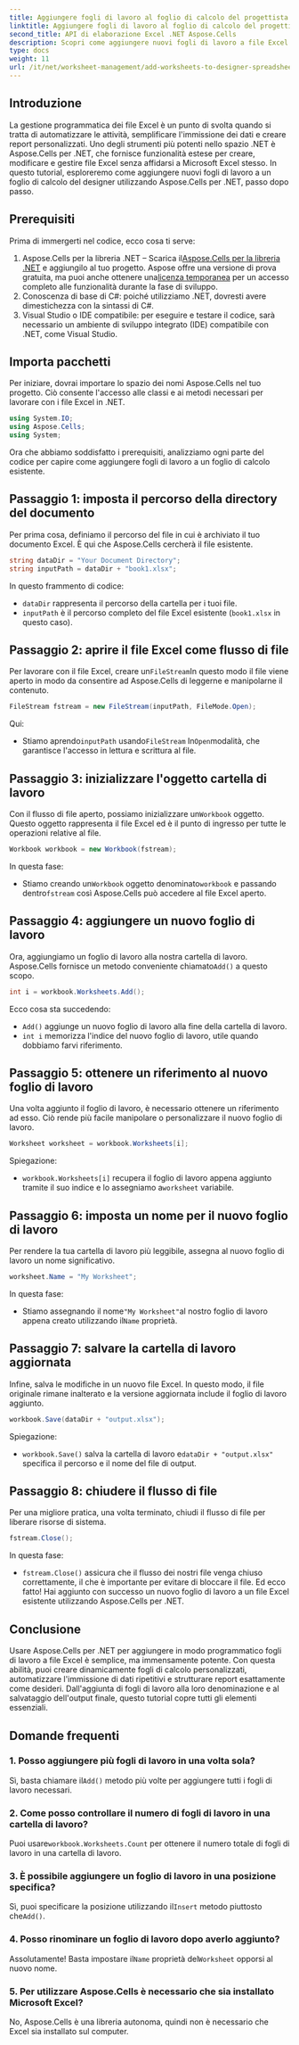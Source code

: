 ```yaml
---
title: Aggiungere fogli di lavoro al foglio di calcolo del progettista utilizzando Aspose.Cells
linktitle: Aggiungere fogli di lavoro al foglio di calcolo del progettista utilizzando Aspose.Cells
second_title: API di elaborazione Excel .NET Aspose.Cells
description: Scopri come aggiungere nuovi fogli di lavoro a file Excel esistenti usando Aspose.Cells per .NET. Una guida passo passo con esempi, FAQ e altro per semplificare le tue attività di codifica.
type: docs
weight: 11
url: /it/net/worksheet-management/add-worksheets-to-designer-spreadsheet/
---
```

## Introduzione
La gestione programmatica dei file Excel è un punto di svolta quando si tratta di automatizzare le attività, semplificare l'immissione dei dati e creare report personalizzati. Uno degli strumenti più potenti nello spazio .NET è Aspose.Cells per .NET, che fornisce funzionalità estese per creare, modificare e gestire file Excel senza affidarsi a Microsoft Excel stesso. In questo tutorial, esploreremo come aggiungere nuovi fogli di lavoro a un foglio di calcolo del designer utilizzando Aspose.Cells per .NET, passo dopo passo.
## Prerequisiti
Prima di immergerti nel codice, ecco cosa ti serve:
1.  Aspose.Cells per la libreria .NET – Scarica il[Aspose.Cells per la libreria .NET](https://releases.aspose.com/cells/net/) e aggiungilo al tuo progetto. Aspose offre una versione di prova gratuita, ma puoi anche ottenere una[licenza temporanea](https://purchase.aspose.com/temporary-license/) per un accesso completo alle funzionalità durante la fase di sviluppo.
2. Conoscenza di base di C#: poiché utilizziamo .NET, dovresti avere dimestichezza con la sintassi di C#.
3. Visual Studio o IDE compatibile: per eseguire e testare il codice, sarà necessario un ambiente di sviluppo integrato (IDE) compatibile con .NET, come Visual Studio.
## Importa pacchetti
Per iniziare, dovrai importare lo spazio dei nomi Aspose.Cells nel tuo progetto. Ciò consente l'accesso alle classi e ai metodi necessari per lavorare con i file Excel in .NET.
```csharp
using System.IO;
using Aspose.Cells;
using System;
```
Ora che abbiamo soddisfatto i prerequisiti, analizziamo ogni parte del codice per capire come aggiungere fogli di lavoro a un foglio di calcolo esistente.
## Passaggio 1: imposta il percorso della directory del documento
Per prima cosa, definiamo il percorso del file in cui è archiviato il tuo documento Excel. È qui che Aspose.Cells cercherà il file esistente.
```csharp
string dataDir = "Your Document Directory";
string inputPath = dataDir + "book1.xlsx";
```
In questo frammento di codice:
- `dataDir` rappresenta il percorso della cartella per i tuoi file.
- `inputPath` è il percorso completo del file Excel esistente (`book1.xlsx` in questo caso).
## Passaggio 2: aprire il file Excel come flusso di file
 Per lavorare con il file Excel, creare un`FileStream`In questo modo il file viene aperto in modo da consentire ad Aspose.Cells di leggerne e manipolarne il contenuto.
```csharp
FileStream fstream = new FileStream(inputPath, FileMode.Open);
```
Qui:
-  Stiamo aprendo`inputPath` usando`FileStream` In`Open`modalità, che garantisce l'accesso in lettura e scrittura al file.
## Passaggio 3: inizializzare l'oggetto cartella di lavoro
 Con il flusso di file aperto, possiamo inizializzare un`Workbook` oggetto. Questo oggetto rappresenta il file Excel ed è il punto di ingresso per tutte le operazioni relative al file.
```csharp
Workbook workbook = new Workbook(fstream);
```
In questa fase:
-  Stiamo creando un`Workbook` oggetto denominato`workbook` e passando dentro`fstream` così Aspose.Cells può accedere al file Excel aperto.
## Passaggio 4: aggiungere un nuovo foglio di lavoro
 Ora, aggiungiamo un foglio di lavoro alla nostra cartella di lavoro. Aspose.Cells fornisce un metodo conveniente chiamato`Add()` a questo scopo.
```csharp
int i = workbook.Worksheets.Add();
```
Ecco cosa sta succedendo:
- `Add()` aggiunge un nuovo foglio di lavoro alla fine della cartella di lavoro.
- `int i` memorizza l'indice del nuovo foglio di lavoro, utile quando dobbiamo farvi riferimento.
## Passaggio 5: ottenere un riferimento al nuovo foglio di lavoro
Una volta aggiunto il foglio di lavoro, è necessario ottenere un riferimento ad esso. Ciò rende più facile manipolare o personalizzare il nuovo foglio di lavoro.
```csharp
Worksheet worksheet = workbook.Worksheets[i];
```
Spiegazione:
- `workbook.Worksheets[i]` recupera il foglio di lavoro appena aggiunto tramite il suo indice e lo assegniamo a`worksheet` variabile.
## Passaggio 6: imposta un nome per il nuovo foglio di lavoro
Per rendere la tua cartella di lavoro più leggibile, assegna al nuovo foglio di lavoro un nome significativo.
```csharp
worksheet.Name = "My Worksheet";
```
In questa fase:
-  Stiamo assegnando il nome`"My Worksheet"`al nostro foglio di lavoro appena creato utilizzando il`Name` proprietà.
## Passaggio 7: salvare la cartella di lavoro aggiornata
Infine, salva le modifiche in un nuovo file Excel. In questo modo, il file originale rimane inalterato e la versione aggiornata include il foglio di lavoro aggiunto.
```csharp
workbook.Save(dataDir + "output.xlsx");
```
Spiegazione:
- `workbook.Save()` salva la cartella di lavoro e`dataDir + "output.xlsx"` specifica il percorso e il nome del file di output.
## Passaggio 8: chiudere il flusso di file
Per una migliore pratica, una volta terminato, chiudi il flusso di file per liberare risorse di sistema.
```csharp
fstream.Close();
```
In questa fase:
- `fstream.Close()` assicura che il flusso dei nostri file venga chiuso correttamente, il che è importante per evitare di bloccare il file.
Ed ecco fatto! Hai aggiunto con successo un nuovo foglio di lavoro a un file Excel esistente utilizzando Aspose.Cells per .NET.
## Conclusione
Usare Aspose.Cells per .NET per aggiungere in modo programmatico fogli di lavoro a file Excel è semplice, ma immensamente potente. Con questa abilità, puoi creare dinamicamente fogli di calcolo personalizzati, automatizzare l'immissione di dati ripetitivi e strutturare report esattamente come desideri. Dall'aggiunta di fogli di lavoro alla loro denominazione e al salvataggio dell'output finale, questo tutorial copre tutti gli elementi essenziali.
## Domande frequenti
### 1. Posso aggiungere più fogli di lavoro in una volta sola?
 Sì, basta chiamare il`Add()` metodo più volte per aggiungere tutti i fogli di lavoro necessari.
### 2. Come posso controllare il numero di fogli di lavoro in una cartella di lavoro?
 Puoi usare`workbook.Worksheets.Count` per ottenere il numero totale di fogli di lavoro in una cartella di lavoro.
### 3. È possibile aggiungere un foglio di lavoro in una posizione specifica?
 Sì, puoi specificare la posizione utilizzando il`Insert` metodo piuttosto che`Add()`.
### 4. Posso rinominare un foglio di lavoro dopo averlo aggiunto?
 Assolutamente! Basta impostare il`Name` proprietà del`Worksheet` opporsi al nuovo nome.
### 5. Per utilizzare Aspose.Cells è necessario che sia installato Microsoft Excel?
No, Aspose.Cells è una libreria autonoma, quindi non è necessario che Excel sia installato sul computer.
